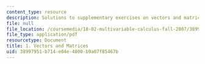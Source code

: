 ```yaml
---
content_type: resource
description: Solutions to supplementary exercises on vectors and matrices.
file: null
file_location: /coursemedia/18-02-multivariable-calculus-fall-2007/38997951b714e04e4800b9a07f85467b_vectr_mtrics_sol.pdf
file_type: application/pdf
resourcetype: Document
title: 1. Vectors and Matrices
uid: 38997951-b714-e04e-4800-b9a07f85467b
---
```

